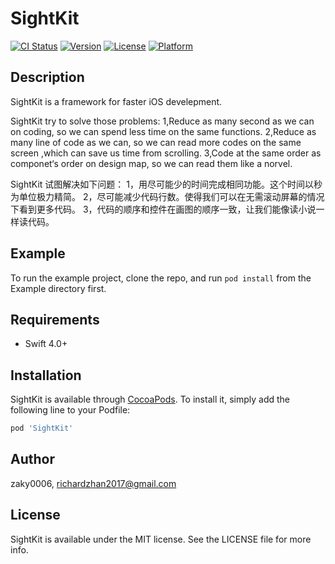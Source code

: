 # SightKit

[![CI Status](https://img.shields.io/travis/zaky0006/SightKit.svg?style=flat)](https://travis-ci.org/zaky0006/SightKit)
[![Version](https://img.shields.io/cocoapods/v/SightKit.svg?style=flat)](https://cocoapods.org/pods/SightKit)
[![License](https://img.shields.io/cocoapods/l/SightKit.svg?style=flat)](https://cocoapods.org/pods/SightKit)
[![Platform](https://img.shields.io/cocoapods/p/SightKit.svg?style=flat)](https://cocoapods.org/pods/SightKit)

## Description

SightKit is a framework for faster iOS develepment. 

SightKit try to solve those problems:
1,Reduce as many second as we can on coding, so we can spend less time on the same functions. 
2,Reduce as many line of code as we can, so we can read more codes on the same screen ,which can save us time from scrolling.
3,Code at the same order as componet‘s order on design map, so we can read them like a norvel.

SightKit 试图解决如下问题：
1，用尽可能少的时间完成相同功能。这个时间以秒为单位极力精简。
2，尽可能减少代码行数。使得我们可以在无需滚动屏幕的情况下看到更多代码。
3，代码的顺序和控件在画图的顺序一致，让我们能像读小说一样读代码。


## Example

To run the example project, clone the repo, and run `pod install` from the Example directory first.

## Requirements

- Swift 4.0+

## Installation

SightKit is available through [CocoaPods](https://cocoapods.org). To install
it, simply add the following line to your Podfile:

```ruby
pod 'SightKit'
```

## Author

zaky0006, richardzhan2017@gmail.com

## License

SightKit is available under the MIT license. See the LICENSE file for more info.
